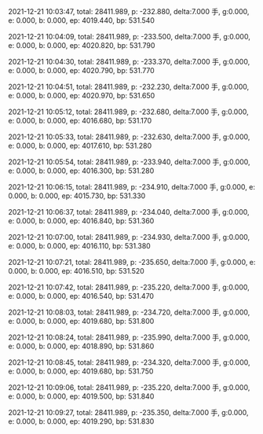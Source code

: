 2021-12-21 10:03:47, total: 28411.989, p: -232.880, delta:7.000 手, g:0.000, e: 0.000, b: 0.000, ep: 4019.440, bp: 531.540

2021-12-21 10:04:09, total: 28411.989, p: -233.500, delta:7.000 手, g:0.000, e: 0.000, b: 0.000, ep: 4020.820, bp: 531.790

2021-12-21 10:04:30, total: 28411.989, p: -233.370, delta:7.000 手, g:0.000, e: 0.000, b: 0.000, ep: 4020.790, bp: 531.770

2021-12-21 10:04:51, total: 28411.989, p: -232.230, delta:7.000 手, g:0.000, e: 0.000, b: 0.000, ep: 4020.970, bp: 531.650

2021-12-21 10:05:12, total: 28411.989, p: -232.680, delta:7.000 手, g:0.000, e: 0.000, b: 0.000, ep: 4016.680, bp: 531.170

2021-12-21 10:05:33, total: 28411.989, p: -232.630, delta:7.000 手, g:0.000, e: 0.000, b: 0.000, ep: 4017.610, bp: 531.280

2021-12-21 10:05:54, total: 28411.989, p: -233.940, delta:7.000 手, g:0.000, e: 0.000, b: 0.000, ep: 4016.300, bp: 531.280

2021-12-21 10:06:15, total: 28411.989, p: -234.910, delta:7.000 手, g:0.000, e: 0.000, b: 0.000, ep: 4015.730, bp: 531.330

2021-12-21 10:06:37, total: 28411.989, p: -234.040, delta:7.000 手, g:0.000, e: 0.000, b: 0.000, ep: 4016.840, bp: 531.360

2021-12-21 10:07:00, total: 28411.989, p: -234.930, delta:7.000 手, g:0.000, e: 0.000, b: 0.000, ep: 4016.110, bp: 531.380

2021-12-21 10:07:21, total: 28411.989, p: -235.650, delta:7.000 手, g:0.000, e: 0.000, b: 0.000, ep: 4016.510, bp: 531.520

2021-12-21 10:07:42, total: 28411.989, p: -235.220, delta:7.000 手, g:0.000, e: 0.000, b: 0.000, ep: 4016.540, bp: 531.470

2021-12-21 10:08:03, total: 28411.989, p: -234.720, delta:7.000 手, g:0.000, e: 0.000, b: 0.000, ep: 4019.680, bp: 531.800

2021-12-21 10:08:24, total: 28411.989, p: -235.990, delta:7.000 手, g:0.000, e: 0.000, b: 0.000, ep: 4018.890, bp: 531.860

2021-12-21 10:08:45, total: 28411.989, p: -234.320, delta:7.000 手, g:0.000, e: 0.000, b: 0.000, ep: 4019.680, bp: 531.750

2021-12-21 10:09:06, total: 28411.989, p: -235.220, delta:7.000 手, g:0.000, e: 0.000, b: 0.000, ep: 4019.500, bp: 531.840

2021-12-21 10:09:27, total: 28411.989, p: -235.350, delta:7.000 手, g:0.000, e: 0.000, b: 0.000, ep: 4019.290, bp: 531.830